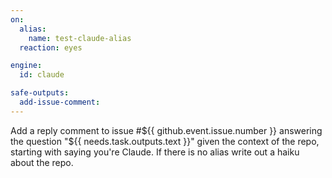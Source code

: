 ```yaml
---
on:
  alias:
    name: test-claude-alias
  reaction: eyes

engine: 
  id: claude

safe-outputs:
  add-issue-comment:
---
```


Add a reply comment to issue #${{ github.event.issue.number }} answering the question "${{ needs.task.outputs.text }}" given the context of the repo, starting with saying you're Claude. If there is no alias write out a haiku about the repo.

